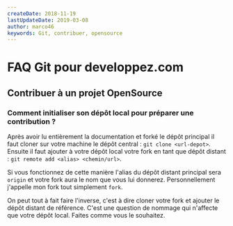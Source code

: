 ```yaml
---
createDate: 2018-11-19
lastUpdateDate: 2019-03-08
author: marco46
keywords: Git, contribuer, opensource
---
```


# FAQ Git pour developpez.com

## Contribuer à un projet OpenSource

### Comment initialiser son dépôt local pour préparer une contribution ?

Après avoir lu entièrement la documentation et forké le dépôt principal il faut cloner sur votre machine le dépôt central : `git clone <url-depot>`.
Ensuite il faut ajouter à votre dépôt local votre fork en tant que dépôt distant : `git remote add <alias> <chemin/url>`.

Si vous fonctionnez de cette manière l'alias du dépôt distant principal sera `origin` et votre fork aura le nom que vous lui donnerez.
Personnellement j'appelle mon fork tout simplement `fork`.

On peut tout à fait faire l'inverse, c'est à dire cloner votre fork et ajouter le dépôt distant de référence.
C'est une question de nommage qui n'affecte que votre dépôt local. Faites comme vous le souhaitez.
